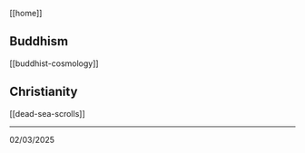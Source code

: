 [[home]]

## Buddhism

[[buddhist-cosmology]]

## Christianity

[[dead-sea-scrolls]]

---

02/03/2025
